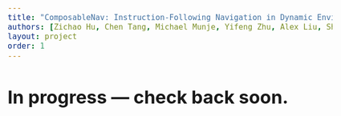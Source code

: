 ```yaml
---
title: "ComposableNav: Instruction-Following Navigation in Dynamic Environments via Composable Diffusion" 
authors: [Zichao Hu, Chen Tang, Michael Munje, Yifeng Zhu, Alex Liu, Shuijing Liu, Garrett Warnell, Peter Stone, Joydeep Biswas]
layout: project
order: 1
---
```


<style>
@import url('https://fonts.googleapis.com/css2?family=Space+Grotesk:wght@500&display=swap');
.curly-font {
    font-family: 'Space Grotesk', cursive;
    color: orange;
}
body {
  font-size: 18px; /* or whatever size you prefer */
}
</style>

# In progress — check back soon.
